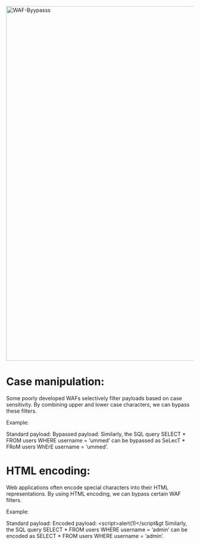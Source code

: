 <img width="950" alt="WAF-Byypasss" src="https://github.com/deryacortuk/Penetration-Testing-Tutorial/assets/53267226/4221b862-ce1c-4135-825c-0adde3f04ce1">

# Case manipulation:
Some poorly developed WAFs selectively filter
payloads based on case sensitivity. By combining upper and lower case
characters, we can bypass these filters.

Example:

Standard payload: <script>alert()</script>
Bypassed payload: <ScRiPt>alert()</ScRiPt>
Similarly, the SQL query SELECT * FROM users WHERE username =
‘ummed’ can be bypassed as SeLecT * FRoM users WhErE username =
‘ummed’.

# HTML encoding:
Web applications often encode special characters into
their HTML representations. By using HTML encoding, we can bypass
certain WAF filters.

Example:

Standard payload: <script>alert(1)</script>
Encoded payload: &lt;script&gt;alert(1)&lt;/script&gt
Similarly, the SQL query SELECT * FROM users WHERE username =
‘admin’ can be encoded as SELECT * FROM users WHERE username =
‘adm&#105;n’.
